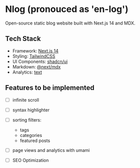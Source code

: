 # Nlog (pronouced as 'en-log')

Open-source static blog website built with Next.js 14 and MDX.

## Tech Stack

- Framework: [Next.js 14](https://nextjs.org)
- Styling: [TailwindCSS](https://tailwindcss.com)
- UI Components: [shadcn/ui](https://ui.shadcn.com)
- Markdown: [@next/mdx](https://www.npmjs.com/package/@next/mdx)
- Analytics: [text](https://umami.is)
  
## Features to be implemented

- [ ] infinite scroll
- [ ] syntax highlighter
- [ ] sorting filters:
  - tags
  - categories
  - featured posts
- [ ] page views and analytics with umami
- [ ] SEO Optimization
  
